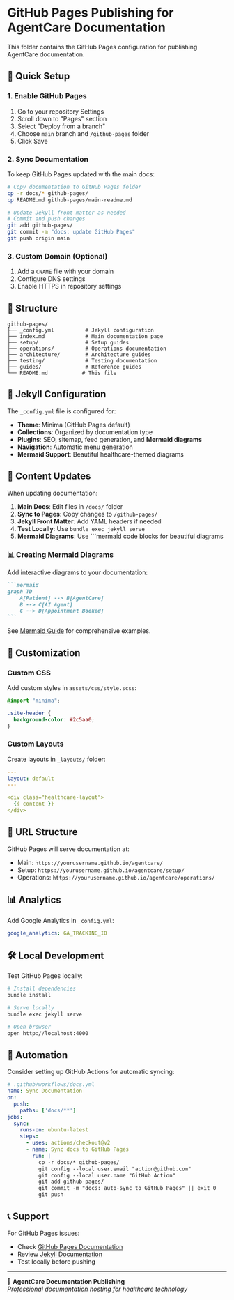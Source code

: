 # GitHub Pages Publishing for AgentCare Documentation

This folder contains the GitHub Pages configuration for publishing AgentCare documentation.

## 🚀 Quick Setup

### 1. Enable GitHub Pages
1. Go to your repository Settings
2. Scroll down to "Pages" section
3. Select "Deploy from a branch"
4. Choose `main` branch and `/github-pages` folder
5. Click Save

### 2. Sync Documentation
To keep GitHub Pages updated with the main docs:

```bash
# Copy documentation to GitHub Pages folder
cp -r docs/* github-pages/
cp README.md github-pages/main-readme.md

# Update Jekyll front matter as needed
# Commit and push changes
git add github-pages/
git commit -m "docs: update GitHub Pages"
git push origin main
```

### 3. Custom Domain (Optional)
1. Add a `CNAME` file with your domain
2. Configure DNS settings
3. Enable HTTPS in repository settings

## 📁 Structure

```
github-pages/
├── _config.yml          # Jekyll configuration
├── index.md             # Main documentation page
├── setup/               # Setup guides
├── operations/          # Operations documentation
├── architecture/        # Architecture guides
├── testing/             # Testing documentation
├── guides/              # Reference guides
└── README.md           # This file
```

## 🔧 Jekyll Configuration

The `_config.yml` file is configured for:
- **Theme**: Minima (GitHub Pages default)
- **Collections**: Organized by documentation type
- **Plugins**: SEO, sitemap, feed generation, and **Mermaid diagrams**
- **Navigation**: Automatic menu generation
- **Mermaid Support**: Beautiful healthcare-themed diagrams

## 📝 Content Updates

When updating documentation:

1. **Main Docs**: Edit files in `/docs/` folder
2. **Sync to Pages**: Copy changes to `/github-pages/`
3. **Jekyll Front Matter**: Add YAML headers if needed
4. **Test Locally**: Use `bundle exec jekyll serve`
5. **Mermaid Diagrams**: Use \`\`\`mermaid code blocks for beautiful diagrams

### 📊 Creating Mermaid Diagrams

Add interactive diagrams to your documentation:

````markdown
```mermaid
graph TD
    A[Patient] --> B[AgentCare]
    B --> C[AI Agent]
    C --> D[Appointment Booked]
```
````

See [Mermaid Guide](mermaid-guide.md) for comprehensive examples.

## 🎨 Customization

### Custom CSS
Add custom styles in `assets/css/style.scss`:

```scss
@import "minima";

.site-header {
  background-color: #2c5aa0;
}
```

### Custom Layouts
Create layouts in `_layouts/` folder:

```yaml
---
layout: default
---

<div class="healthcare-layout">
  {{ content }}
</div>
```

## 🔗 URL Structure

GitHub Pages will serve documentation at:
- Main: `https://yourusername.github.io/agentcare/`
- Setup: `https://yourusername.github.io/agentcare/setup/`
- Operations: `https://yourusername.github.io/agentcare/operations/`

## 📊 Analytics

Add Google Analytics in `_config.yml`:

```yaml
google_analytics: GA_TRACKING_ID
```

## 🛠️ Local Development

Test GitHub Pages locally:

```bash
# Install dependencies
bundle install

# Serve locally
bundle exec jekyll serve

# Open browser
open http://localhost:4000
```

## 🔄 Automation

Consider setting up GitHub Actions for automatic syncing:

```yaml
# .github/workflows/docs.yml
name: Sync Documentation
on:
  push:
    paths: ['docs/**']
jobs:
  sync:
    runs-on: ubuntu-latest
    steps:
      - uses: actions/checkout@v2
      - name: Sync docs to GitHub Pages
        run: |
          cp -r docs/* github-pages/
          git config --local user.email "action@github.com"
          git config --local user.name "GitHub Action"
          git add github-pages/
          git commit -m "docs: auto-sync to GitHub Pages" || exit 0
          git push
```

## 📞 Support

For GitHub Pages issues:
- Check [GitHub Pages Documentation](https://docs.github.com/en/pages)
- Review [Jekyll Documentation](https://jekyllrb.com/docs/)
- Test locally before pushing

---

**🏥 AgentCare Documentation Publishing**  
*Professional documentation hosting for healthcare technology* 